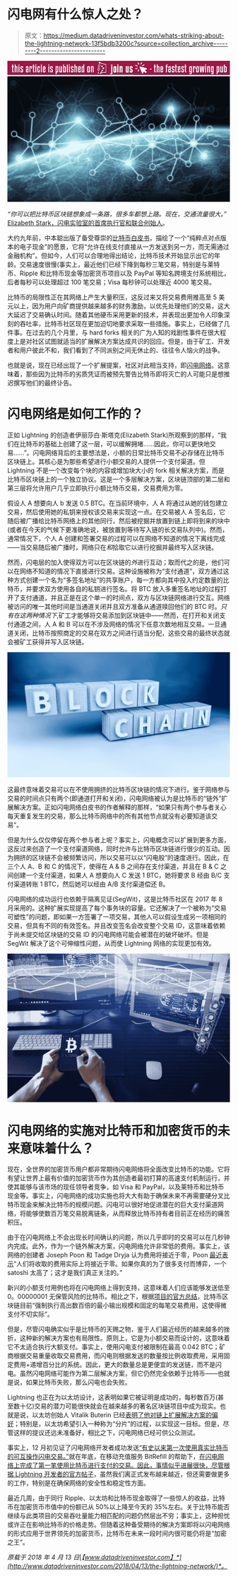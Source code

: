 # 闪电网有什么惊人之处？

> 原文：<https://medium.datadriveninvestor.com/whats-striking-about-the-lightning-network-13f5bdb3200c?source=collection_archive---------2----------------------->

[![](img/9e60ea68d0c4d53712444edd7e174375.png)](http://www.track.datadriveninvestor.com/GrowingPubTeali1)![](img/64b2774892938fcbb01157170b849e8b.png)

*“你可以把比特币区块链想象成一条路，很多车都想上路。现在，交通流量很大。”* [Elizabeth Stark，闪电实验室的首席执行官和联合创始人](https://youtu.be/V7_BtlYzuJc?t=14)。

大约九年前，中本聪出版了备受尊崇的[比特币白皮书](https://bitcoin.org/bitcoin.pdf)，描绘了一个“纯粹点对点版本的电子现金”的愿景，它将“允许在线支付直接从一方发送到另一方，而无需通过金融机构”。但如今，人们可以合理地得出结论，比特币技术开始显示出它的年龄。交易速度很慢(事实上，最近他们已经下降到每秒三笔交易，特别是与莱特币、Ripple 和比特币现金等加密货币项目以及 PayPal 等知名跨境支付系统相比，后者每秒可以处理超过 100 笔交易；Visa 每秒钟可以处理近 4000 笔交易。

比特币的局限性正在其网络上产生大量积压，这反过来又将交易费用推高至 5 美元以上，因为用户向矿商提供越来越多的财务激励，以优先处理他们的交易，这大大延迟了交易确认时间。随着其他硬币采用更新的技术，并表现出更加令人印象深刻的吞吐率，比特币社区现在更加迫切地要求采取一些措施。事实上，已经做了几件事。在过去的几个月里，与 hard forks 相关的广为人知的戏剧性事件在很大程度上是对社区试图就适当的扩展解决方案达成共识的回应。但是，由于矿工、开发者和用户彼此不和，我们看到了不同派别之间无休止的、往往令人恼火的战争。

也就是说，现在已经出现了一个扩展提案，社区对此相当支持，即[闪电网络](https://lightning.network/lightning-network-paper.pdf)。这意味着，那些因为比特币的劣质凭证而被预先警告比特币即将灭亡的人可能只是想推迟撰写他们的最终讣告。

# 闪电网络是如何工作的？

正如 Lightning 的创造者伊丽莎白·斯塔克(Elizabeth Stark)所观察到的那样，“我们在比特币的基础上创建了这一层，可以缓解拥堵……因此，你可以更快地交易……”。闪电网络背后的主要想法是，小额的日常比特币交易不必存储在比特币区块链上。其核心是为那些希望进行小额交易的人提供一个支付渠道。但 Lightning 不是一个改变每个块的内容或增加块大小的 fork 相关解决方案，而是比特币区块链上的一个独立协议。这是一个多层解决方案，区块链顶部的第二层和第三层将允许用户几乎立即执行小额比特币交易，交易费用为零。

假设人 A 想要向人 b 发送 0.5 BTC。在当前环境中，人 A 将通过从她的钱包建立交易，然后使用她的私钥来授权该交易来实现这一点。在交易被人 A 签名后，它随后被广播给比特币网络上的其他同行，然后被挖掘并放置到链上即将到来的块中(或者在今天的气候下更准确地说，被放置到等待写入链的长交易队列中)。然而，通常情况下，个人 A 创建和签署交易的过程可以在网络不知道的情况下离线完成——当交易随后被广播时，网络只在*和*拾取它以进行挖掘并最终写入区块链。

然而，闪电层的加入使得双方可以在区块链的*外*进行互动；取而代之的是，他们可以在网络不知道的情况下直接进行交易。这种设施被称为“支付通道”，双方通过这种方式创建一个名为“多签名地址”的共享账户，每一方都向其中投入约定数量的比特币，并要求双方使用各自的私钥进行签名。将 BTC 放入多重签名地址的过程打开了支付通道，并且正是在这个单一的时间点，双方与区块链网络进行交互。网络被访问的唯一其他时间是当通道关闭并且双方准备从通道赎回他们的 BTC 时。*只有在这两种情况下*,矿工才能够将交易添加到区块链中——然而，在打开和关闭支付通道之间，人 A 和 B 可以在不涉及网络的情况下任意次数地相互交易。一旦通道关闭，比特币按照商定的交易在双方之间进行适当分配，这些交易的最终状态就会被矿工获得并写入区块链。

![](img/e0802edcb83f27e50fc95e4584399714.png)

这最终意味着交易可以在不使用拥挤的比特币区块链的情况下进行。鉴于网络参与交易的时间点只有两个(即通道打开和关闭)，闪电网络被认为是比特币的“链外”扩展解决方案。正如闪电网络白皮书的作者解释的那样，“如果只有两个参与者关心每天重复发生的交易，那么比特币网络中的所有其他节点就没有必要知道该交易”。

但是为什么仅仅停留在两个参与者上呢？事实上，闪电概念可以扩展到更多方面，这反过来创造了一个支付渠道网络，同时允许与比特币区块链进行很少的互动。因为拥挤的区块链不会被频繁访问，所以交易可以以“闪电般”的速度进行。因此，在三个人 A、B 和 C 的情况下，使得在 A & B 之间存在支付渠道，并且在 B & C 之间创建一个支付渠道，如果人 A 想要向人 C 发送 1 BTC，她将要求 B 经由 B/C 支付渠道转账 1 BTC，然后她可以经由 A/B 支付渠道偿还 B。

闪电网络的成功运行也依赖于隔离见证(SegWit)，这是比特币社区在 2017 年 8 月采用的。这种扩展实现提高了每个事务块的容量。它还解决了一个被称为“交易可塑性”的问题，即如果一方签署了一项交易，其他人可以假设生成另一项相同的交易，但具有不同的有效签名。并且改变签名会改变整个交易 ID，这意味着依赖于尚未提交给区块链的交易 ID 的闪电网络可能会被潜在的破坏破坏。但是 SegWit 解决了这个可伸缩性问题，从而使 Lightning 网络的实现更加有效。

![](img/a8ee46a40fc24a864b63a62d0870be2c.png)

# 闪电网络的实施对比特币和加密货币的未来意味着什么？

现在，全世界的加密货币用户都非常期待闪电网络将全面改变比特币的功能。它将有望让世界上最有价值的加密货币作为其创造者最初打算的高速支付机制运行，并使其能够与该市场的现任领导者竞争，如 Visa 和 PayPal，以及莱特币和比特币现金等。事实上，闪电网络的成功实施也将大大有助于确保未来不再需要硬分叉比特币现金来解决比特币的规模问题。闪电可以很好地促进潜在的巨大支付渠道网络，将能够使数百万笔交易脱离链条，从而释放比特币持有者目前正在经历的痛苦积压。

由于在闪电网络上不会出现长时间确认的问题，所以几乎即时的交易可以在几秒钟内完成。此外，作为一个链外解决方案，闪电网络允许非常低的费用。事实上，该网络的创建者 Joseph Poon 和 Tadge Dryja 认为费用将接近于零，Poon [最近表示](https://bitcoinmagazine.com/articles/bitcoin-lightning-network-creators-fees-will-be-effectively-zero-1459955513/)“人们将收取的费用实际上将接近于零。如果你真的为了很多支付而博弈，一个 satoshi 太高了；这才是我们真正关注的。”

新兴的小额支付用例也将在闪电网络上得到支持，这意味着人们应该能够发送低至 0。00000001 无保管风险的比特币。相比之下，根据[项目的官方总结](https://lightning.network/lightning-network-summary.pdf)，比特币区块链目前“强制执行高出数百倍的最小输出规模和固定的每笔交易费用，这使得微支付不切实际”。

但是，尽管闪电确实似乎是比特币的天赐之物，鉴于人们最近经历的越来越多的挫折，这种新的解决方案也有局限性。原则上，它是为小额交易而设计的，这意味着它不太适合执行大额支付。事实上，使用闪电支付被限制在最高 0.042 BTC；矿商根据交易重量收取交易费用，而闪电则根据发送的数量按比例收取费用，采用固定费用+递增百分比的系统。因此，更大的数量总是更便宜的发送链，而不是闪电。虽然闪电网络可能作为第二层解决方案，但它仍然完全依赖于比特币——也就是说，如果比特币失败，那么闪电也会失败。

Lightning 也正在为以太坊设计，这表明如果它被证明是成功的，每秒数百万(甚至数十亿)交易的潜力可能很快就会在越来越多的著名区块链项目中成为现实。也就是说，以太坊创始人 Vitalik Buterin 已经[表明了他对链上扩展解决方案的偏好](https://cointelegraph.com/news/buterin-gives-modest-proposal-for-ethereum-future-sharding-named-scaling-solution)；特别是，以太坊希望引入一种称为“分片”的过程，以实现这一目标。但是，尽管这样的提议还远未准备好，相比之下，闪电网络已经可供公众测试。

事实上，12 月初见证了闪电网络开发者成功发送[“有史以来第一次使用真实比特币的可互操作闪电交易。”](https://twitter.com/starkness/status/938464643713941504)就在年底，在移动充值服务 BitRefill 的帮助下，[在闪电网络上完成了第一笔使用比特币进行支付的交易。因此，事情似乎进展很快，尽管](https://twitter.com/alexbosworth/status/946175898029395968)[根据 Lightning 开发者的官方帖子](https://medium.com/@lightning_network/lightning-protocol-1-0-compatibility-achieved-f9d22b7b19c4)，虽然我们离正式发布越来越近，但还需要做更多的工作，特别是在确保网络的安全性和稳定性方面。

最近几周，由于同行 Ripple、以太坊和比特币现金取得了一些惊人的收益，比特币在加密货币市值中的份额已从 50%以上降至今天的 35%左右。关于比特币能否继续与此类项目的交易吞吐量能力相匹配的问题仍然层出不穷；事实上，这种担忧或许正在影响比特币的价格走势。但随着这种备受期待的解决方案即将以闪电网络的形式应用于世界领先的加密货币，比特币在未来一段时间内很可能仍将是“加密之王”。

*原载于 2018 年 4 月 13 日*[*【www.datadriveninvestor.com】*](http://www.datadriveninvestor.com/2018/04/13/the-lightning-network/)*。*